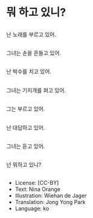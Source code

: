 # 뭐 하고 있니?

##
난 노래를 부르고 있어.

##
그녀는 손을 흔들고 있어.

##
난 박수를 치고 있어.

##
그녀는 기지개를 펴고 있어.

##
그는 부르고 있어.

##
난 대답하고 있어.

##
그녀는 듣고 있어.

##
넌 뭐하고 있니?

##
* License: [CC-BY]
* Text: Nina Orange
* Illustration: Wiehan de Jager
* Translation: Jong Yong Park
* Language: ko
